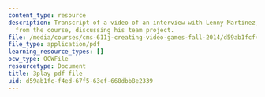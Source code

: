 ```yaml
---
content_type: resource
description: Transcript of a video of an interview with Lenny Martinez, a student
  from the course, discussing his team project.
file: /media/courses/cms-611j-creating-video-games-fall-2014/d59ab1fcf4ed67f563ef668dbb8e2339_jbhbJBtS48w.pdf
file_type: application/pdf
learning_resource_types: []
ocw_type: OCWFile
resourcetype: Document
title: 3play pdf file
uid: d59ab1fc-f4ed-67f5-63ef-668dbb8e2339
---
```

